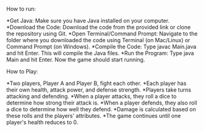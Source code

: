 How to run:

*Get Java: Make sure you have Java installed on your computer.
*Download the Code: Download the code from the provided link or clone the repository using Git.
*Open Terminal/Command Prompt: Navigate to the folder where you downloaded the code using Terminal (on Mac/Linux) or Command Prompt (on Windows).
*Compile the Code: Type javac Main.java and hit Enter. This will compile the Java files.
*Run the Program: Type java Main and hit Enter. Now the game should start running.

How to Play:

*Two players, Player A and Player B, fight each other.
*Each player has their own health, attack power, and defense strength.
*Players take turns attacking and defending.
*When a player attacks, they roll a dice to determine how strong their attack is.
*When a player defends, they also roll a dice to determine how well they defend.
*Damage is calculated based on these rolls and the players' attributes.
*The game continues until one player's health reduces to 0.
